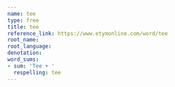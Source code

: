 ```yaml
---
name: tee
type: free
title: tee
reference_link: https://www.etymonline.com/word/tee
root_name: 
root_language: 
denotation: 
word_sums:
- sum: 'Tee + '
  respelling: tee
---
```

